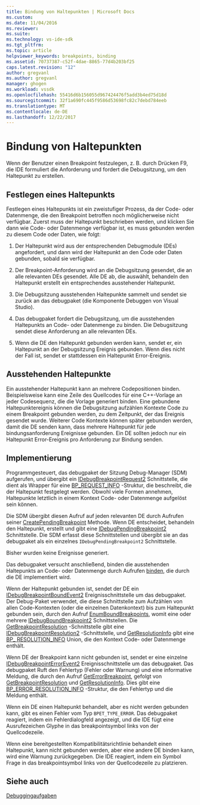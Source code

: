 ```yaml
---
title: Bindung von Haltepunkten | Microsoft Docs
ms.custom: 
ms.date: 11/04/2016
ms.reviewer: 
ms.suite: 
ms.technology: vs-ide-sdk
ms.tgt_pltfrm: 
ms.topic: article
helpviewer_keywords: breakpoints, binding
ms.assetid: 70737387-c52f-4dae-8865-77d4b203bf25
caps.latest.revision: "12"
author: gregvanl
ms.author: gregvanl
manager: ghogen
ms.workload: vssdk
ms.openlocfilehash: 55416d6b156055d967424476f5add3b4ed75d18d
ms.sourcegitcommit: 32f1a690fc445f9586d53698fc82c7debd784eeb
ms.translationtype: MT
ms.contentlocale: de-DE
ms.lasthandoff: 12/22/2017
---
```

# <a name="binding-breakpoints"></a>Bindung von Haltepunkten
Wenn der Benutzer einen Breakpoint festzulegen, z. B. durch Drücken F9, die IDE formuliert die Anforderung und fordert die Debugsitzung, um den Haltepunkt zu erstellen.  
  
## <a name="setting-a-breakpoint"></a>Festlegen eines Haltepunkts  
 Festlegen eines Haltepunkts ist ein zweistufiger Prozess, da der Code- oder Datenmenge, die den Breakpoint betroffen noch möglicherweise nicht verfügbar. Zuerst muss der Haltepunkt beschrieben werden, und klicken Sie dann wie Code- oder Datenmenge verfügbar ist, es muss gebunden werden zu diesem Code oder Daten, wie folgt:  
  
1.  Der Haltepunkt wird aus der entsprechenden Debugmodule (DEs) angefordert, und dann wird der Haltepunkt an den Code oder Daten gebunden, sobald sie verfügbar.  
  
2.  Der Breakpoint-Anforderung wird an die Debugsitzung gesendet, die an alle relevanten DEs gesendet. Alle DE ab, die auswählt, behandeln den Haltepunkt erstellt ein entsprechendes ausstehender Haltepunkt.  
  
3.  Die Debugsitzung ausstehenden Haltepunkte sammelt und sendet sie zurück an das debugpaket (die Komponente Debuggen von Visual Studio).  
  
4.  Das debugpaket fordert die Debugsitzung, um die ausstehenden Haltepunkts an Code- oder Datenmenge zu binden. Die Debugsitzung sendet diese Anforderung an alle relevanten DEs.  
  
5.  Wenn die DE den Haltepunkt gebunden werden kann, sendet er, ein Haltepunkt an der Debugsitzung Ereignis gebunden. Wenn dies nicht der Fall ist, sendet er stattdessen ein Haltepunkt Error-Ereignis.  
  
## <a name="pending-breakpoints"></a>Ausstehenden Haltepunkte  
 Ein ausstehender Haltepunkt kann an mehrere Codepositionen binden. Beispielsweise kann eine Zeile des Quellcodes für eine C++-Vorlage an jeder Codesequenz, die die Vorlage generiert binden. Eine gebundene Haltepunktereignis können die Debugsitzung aufzählen Kontexte Code zu einem Breakpoint gebunden werden, zu dem Zeitpunkt, der das Ereignis gesendet wurde. Weiterer Code Kontexte können später gebunden werden, damit die DE senden kann, dass mehrere Haltepunkt für jede bindungsanforderung Ereignisse gebunden. Ein DE sollten jedoch nur ein Haltepunkt Error-Ereignis pro Anforderung zur Bindung senden.  
  
## <a name="implementation"></a>Implementierung  
 Programmgesteuert, das debugpaket der Sitzung Debug-Manager (SDM) aufgerufen, und übergibt ein [IDebugBreakpointRequest2](../../extensibility/debugger/reference/idebugbreakpointrequest2.md) Schnittstelle, die dient als Wrapper für eine [BP_REQUEST_INFO](../../extensibility/debugger/reference/bp-request-info.md) -Struktur, die beschreibt, die der Haltepunkt festgelegt werden. Obwohl viele Formen annehmen, Haltepunkte letztlich in einem Kontext Code- oder Datenmenge aufgelöst sein können.  
  
 Die SDM übergibt diesen Aufruf auf jeden relevanten DE durch Aufrufen seiner [CreatePendingBreakpoint](../../extensibility/debugger/reference/idebugengine2-creatependingbreakpoint.md) Methode. Wenn DE entscheidet, behandeln den Haltepunkt, erstellt und gibt eine [IDebugPendingBreakpoint2](../../extensibility/debugger/reference/idebugpendingbreakpoint2.md) Schnittstelle. Die SDM erfasst diese Schnittstellen und übergibt sie an das debugpaket als ein einzelnes `IDebugPendingBreakpoint2` Schnittstelle.  
  
 Bisher wurden keine Ereignisse generiert.  
  
 Das debugpaket versucht anschließend, binden die ausstehenden Haltepunkts an Code- oder Datenmenge durch Aufrufen [binden](../../extensibility/debugger/reference/idebugpendingbreakpoint2-bind.md), die durch die DE implementiert wird.  
  
 Wenn der Haltepunkt gebunden ist, sendet der DE ein [IDebugBreakpointBoundEvent2](../../extensibility/debugger/reference/idebugbreakpointboundevent2.md) Ereignisschnittstelle um das debugpaket. Der Debug-Paket verwendet, die diese Schnittstelle zum Aufzählen von allen Code-Kontexten (oder die einzelnen Datenkontext) bis zum Haltepunkt gebunden sein, durch den Aufruf [EnumBoundBreakpoints](../../extensibility/debugger/reference/idebugbreakpointboundevent2-enumboundbreakpoints.md), womit eine oder mehrere [IDebugBoundBreakpoint2](../../extensibility/debugger/reference/idebugboundbreakpoint2.md) Schnittstellen. Die [GetBreakpointResolution](../../extensibility/debugger/reference/idebugboundbreakpoint2-getbreakpointresolution.md) -Schnittstelle gibt eine [IDebugBreakpointResolution2](../../extensibility/debugger/reference/idebugbreakpointresolution2.md) -Schnittstelle, und [GetResolutionInfo](../../extensibility/debugger/reference/idebugbreakpointresolution2-getresolutioninfo.md) gibt eine [BP_ RESOLUTION_INFO](../../extensibility/debugger/reference/bp-resolution-info.md) Union, die den Kontext Code- oder Datenmenge enthält.  
  
 Wenn DE der Breakpoint kann nicht gebunden ist, sendet er eine einzelne [IDebugBreakpointErrorEvent2](../../extensibility/debugger/reference/idebugbreakpointerrorevent2.md) Ereignisschnittstelle um das debugpaket. Das debugpaket Ruft den Fehlertyp (Fehler oder Warnung) und eine informative Meldung, die durch den Aufruf [GetErrorBreakpoint](../../extensibility/debugger/reference/idebugbreakpointerrorevent2-geterrorbreakpoint.md), gefolgt von [GetBreakpointResolution](../../extensibility/debugger/reference/idebugerrorbreakpoint2-getbreakpointresolution.md) und [ GetResolutionInfo](../../extensibility/debugger/reference/idebugerrorbreakpointresolution2-getresolutioninfo.md). Dies gibt eine [BP_ERROR_RESOLUTION_INFO](../../extensibility/debugger/reference/bp-error-resolution-info.md) -Struktur, die den Fehlertyp und die Meldung enthält.  
  
 Wenn ein DE einen Haltepunkt behandelt, aber es nicht werden gebunden kann, gibt es einen Fehler vom Typ `BPET_TYPE_ERROR`. Das debugpaket reagiert, indem ein Fehlerdialogfeld angezeigt, und die IDE fügt eine Ausrufezeichen Glyphe in das breakpointsymbol links von der Quellcodezeile.  
  
 Wenn eine bereitgestellten Kompatibilitätsrichtlinie behandelt einen Haltepunkt, kann nicht gebunden werden, aber eine andere DE binden kann, wird eine Warnung zurückgegeben. Die IDE reagiert, indem ein Symbol Frage in das breakpointsymbol links von der Quellcodezeile zu platzieren.  
  
## <a name="see-also"></a>Siehe auch  
 [Debuggingaufgaben](../../extensibility/debugger/debugging-tasks.md)